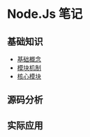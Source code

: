 # Node.Js 笔记

## 基础知识

* [基础概念](./基础概念.md)
* [模块机制](./模块机制.md)
* [核心模块](./核心模块.md)

## 源码分析

## 实际应用